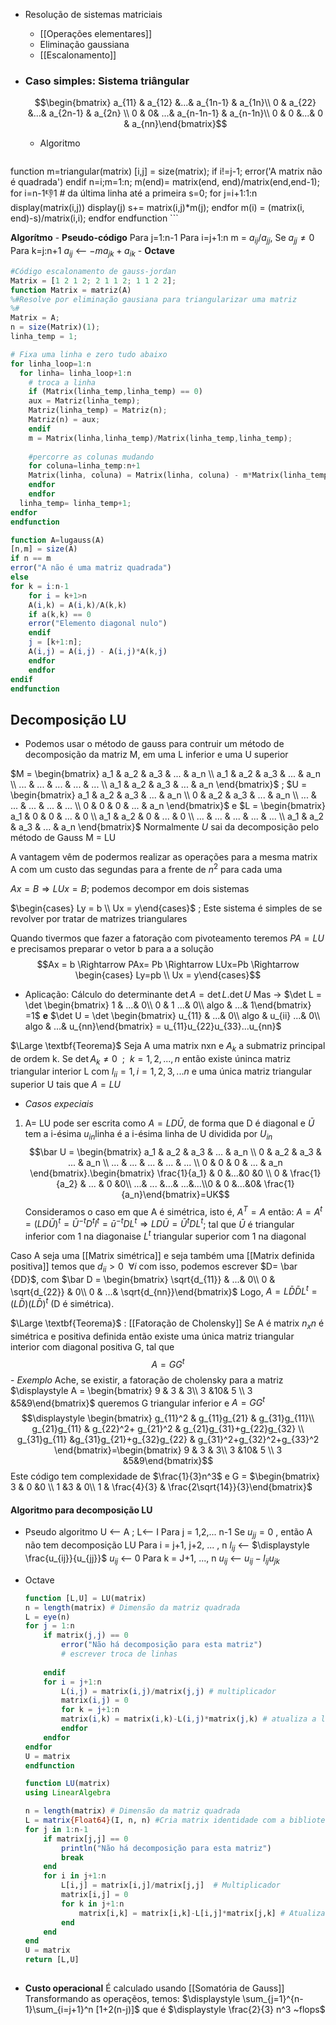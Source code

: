 - Resolução de sistemas matriciais
	- [[Operações elementares]]
	- Eliminação gaussiana
	- [[Escalonamento]]

- ### Caso simples:  Sistema triângular
	$$\begin{bmatrix} a_{11} & a_{12} &...& a_{1n-1} & a_{1n}\\ 0 & a_{22} &...& a_{2n-1} & a_{2n} \\
	0 & 0& ...& a_{n-1n-1} & a_{n-1n}\\ 0 & 0 &...& 0 & a_{nn}\end{bmatrix}$$
	- Algoritmo
	```octave
function m=triangular(matrix)
	[i,j] = size(matrix);
	if i!=j-1;
		error('A matrix não é quadrada')
	endif
	n=i;m=1:n;
	m(end)= matrix(end, end)/matrix(end,end-1);
	for i=n-1:-1:1 # da última linha até a primeira
		s=0;
		for j=i+1:1:n
			display(matrix(i,j))
			display(j) 
			s+= matrix(i,j)*m(j);
		endfor
		m(i) = (matrix(i, end)-s)/matrix(i,i);
	endfor
endfunction
	```

**Algorítmo**
	- **Pseudo-código**
		Para j=1:n-1
			Para i=j+1:n
				m = $a_{ij}/a_{jj}$, Se $a_{jj} \neq 0$ 
				Para k=j:n+1
				$a_{ij}$ <-- $-ma_{jk}+a_{ik}$
	- **Octave**
```octave
#Código escalonamento de gauss-jordan
Matrix = [1 2 1 2; 2 1 1 2; 1 1 2 2];
function Matrix = matriz(A)
%#Resolve por eliminação gausiana para triangularizar uma matriz
%#
Matrix = A;
n = size(Matrix)(1);
linha_temp = 1;

# Fixa uma linha e zero tudo abaixo
for linha_loop=1:n
  for linha= linha_loop+1:n
    # troca a linha
    if (Matrix(linha_temp,linha_temp) == 0)
    aux = Matriz(linha_temp);
    Matriz(linha_temp) = Matriz(n);
    Matriz(n) = aux;
    endif
    m = Matrix(linha,linha_temp)/Matrix(linha_temp,linha_temp);
    
    #percorre as colunas mudando
    for coluna=linha_temp:n+1
    Matrix(linha, coluna) = Matrix(linha, coluna) - m*Matrix(linha_temp,coluna);
    endfor
	endfor
  linha_temp= linha_temp+1;
endfor
endfunction
```

```octave
function A=lugauss(A)
[n,m] = size(A)
if n == m
error("A não é uma matriz quadrada")
else
for k = i:n-1
	for i = k+1>n
	A(i,k) = A(i,k)/A(k,k)
	if a(k,k) == 0
	error("Elemento diagonal nulo")
	endif
	j = [k+1:n];
	A(i,j) = A(i,j) - A(i,j)*A(k,j)
	endfor
	endfor
endif
endfunction
```


## Decomposição LU
- Podemos usar o método de gauss para contruir um método de decomposição da matriz M, em uma L inferior e uma U superior

$M = \begin{bmatrix} a_1 & a_2 & a_3 & ... & a_n \\ a_1 & a_2 & a_3 & ... & a_n \\ ... & ... & ... & ... & ... \\ a_1 & a_2 & a_3 & ... & a_n \end{bmatrix}$ ; $U =  \begin{bmatrix} a_1 & a_2 & a_3 & ... & a_n \\ 0 & a_2 & a_3 & ... & a_n \\ ... & ... & ... & ... & ... \\ 0 & 0 & 0 & ... & a_n \end{bmatrix}$ e $L =  \begin{bmatrix} a_1 & 0 & 0 & ... & 0 \\ a_1 & a_2 & 0 & ... & 0 \\ ... & ... & ... & ... & ... \\ a_1 & a_2 & a_3 & ... & a_n \end{bmatrix}$
Normalmente $U$  sai da decomposição pelo método de Gauss
M = LU

A vantagem vêm de podermos realizar as operações para a mesma matrix A com um custo das segundas para a frente de $\displaystyle n^2$ para cada uma 

$\displaystyle Ax = B \Rightarrow LUx = B$; podemos decompor em dois sistemas

$\begin{cases} Ly = b \\ Ux = y\end{cases}$ ; Este sistema é simples de se revolver por tratar de matrizes triangulares

Quando tivermos que fazer a fatoração com pivoteamento teremos $PA= LU$ e precisamos preparar o vetor b para a a solução
$$Ax = b \Rightarrow PAx= Pb \Rightarrow LUx=Pb \Rightarrow  \begin{cases} Ly=pb \\ Ux =  y\end{cases}$$
- Aplicação: Cálculo do determinante
	$\det A = \det L. \det U$
	Mas -> $\det L = \det \begin{bmatrix} 1 & ...& 0\\ 0 & 1 ...& 0\\ algo & ...& 1\end{bmatrix} =1$ **e** $\det U = \det \begin{bmatrix} u_{11} & ...& 0\\ algo & u_{ii} ...& 0\\ algo & ...& u_{nn}\end{bmatrix} = u_{11}u_{22}u_{33}...u_{nn}$

$\Large \textbf{Teorema}$
	Seja A uma matrix nxn e $A_k$ a submatriz principal de ordem k. Se $\det A_k \neq 0~~; ~~ k= 1,2,...,n$
	então existe úninca matriz triangular interior L com $l_{ii} = 1, i=1,2,3,...n$ e uma única matriz triangular superior U tais que $A=LU$
- _Casos expeciais_
1. A= LU pode ser escrita como $A =LD\bar U$, de forma que D é diagonal e $\bar U$  tem a i-ésima $u_{in}$linha é a i-ésima linha de U dividida por $U_{in}$
 $$\bar U =  \begin{bmatrix} a_1 & a_2 & a_3 & ... & a_n \\ 0 & a_2 & a_3 & ... & a_n \\ ... & ... & ... & ... & ... \\ 0 & 0 & 0 & ... & a_n \end{bmatrix}.\begin{bmatrix} \frac{1}{a_1} & 0 &...&0 &0 \\ 0 & \frac{1}{a_2} & ... & 0 &0\\ ...& ... &...& ...&...\\0 & 0 &...&0& \frac{1}{a_n}\end{bmatrix}=UK$$
 Consideramos o caso em que A é simétrica, isto é, $A^T =A$ então:
 $\displaystyle A = A^t = (LD\bar U)^t =\bar U^{-t} D^t l^t = \bar u^{-t}DL^t \Rightarrow LD \bar U = \bar U^t DL^t$; tal que $\bar U$ é triangular inferior com 1 na diagonaise $L^t$ triangular superior com 1 na diagonal
 
 Caso A seja uma [[Matrix simétrica]] e seja também uma [[Matrix definida positiva]] temos que $\displaystyle d_{ii} >0~~\forall i$
 com isso, podemos escrever $D= \bar {DD}$, com $\bar D = \begin{bmatrix} \sqrt{d_{11}} & ...& 0\\ 0 & \sqrt{d_{22}} & 0\\ 0 & ...& \sqrt{d_{nn}}\end{bmatrix}$
 Logo, $\displaystyle A  = L \bar D \bar D L^t = (L \bar D) (L \bar D)^t$ (D é simétrica).   
 
 $\Large \textbf{Teorema}$  : [[Fatoração de Cholensky]]
	 Se A é matrix $\displaystyle n_xn$ é  simétrica e positiva definida então existe uma única matriz triangular interior com diagonal positiva G, tal que $$A = GG^t$$
	 - _Exemplo_
		 Ache, se existir, a fatoração de cholensky para a matriz
		 $\displaystyle A = \begin{bmatrix} 9 & 3 & 3\\ 3 &10& 5 \\ 3 &5&9\end{bmatrix}$ queremos G triangular inferior e $A=GG^t$
		$$\displaystyle \begin{bmatrix} g_{11}^2 & g_{11}g_{21} & g_{31}g_{11}\\ g_{21}g_{11} & g_{22}^2+ g_{21}^2 & g_{21}g_{31}+g_{22}g_{32} \\ g_{31}g_{11} &g_{31}g_{21}+g_{32}g_{22} & g_{31}^2+g_{32}^2+g_{33}^2  \end{bmatrix}=\begin{bmatrix} 9 & 3 & 3\\ 3 &10& 5 \\ 3 &5&9\end{bmatrix}$$
		Este código tem complexidade de $\frac{1}{3}n^3$
		e G = $\begin{bmatrix} 3 & 0 &0 \\ 1 &3 & 0\\ 1 & \frac{4}{3} & \frac{2\sqrt{14}}{3}\end{bmatrix}$
		
 

#### Algoritmo para decomposição LU
- Pseudo algoritmo
	U <--  A ; L<-- I
	Para j = 1,2,... n-1
		Se $u_{jj}=0$ , então A não tem decomposição LU
		Para i = j+1, j+2, ... , n
			$\displaystyle l_{ij}$ <-- $\displaystyle \frac{u_{ij}}{u_{jj}}$
			$u_{ij}$ <-- 0
			Para k = J+1, ..., n
				$u_{ij}$ <-- $u_{ij}-l_{ij}u_{jk}$

- Octave
	```octave
	function [L,U] = LU(matrix)
	n = length(matrix) # Dimensão da matriz quadrada
	L = eye(n)
	for j = 1:n
		if matrix(j,j) == 0
			error("Não há decomposição para esta matriz")
			# escrever troca de linhas
			
		endif
		for i = j+1:n
			L(i,j) = matrix(i,j)/matrix(j,j) # multiplicador
			matrix(i,j) = 0
			for k = j+1:n
			matrix(i,k) = matrix(i,k)-L(i,j)*matrix(j,k) # atualiza a linha da matrix
			endfor
		endfor
	endfor
	U = matrix
	endfunction
	
	```
	```julia
	function LU(matrix)
	using LinearAlgebra
	
	n = length(matrix) # Dimensão da matriz quadrada
	L = matrix{Float64}(I, n, n) #Cria matrix identidade com a biblioteca LinearAlgebra
	for j in 1:n-1
		if matrix[j,j] == 0
			println("Não há decomposição para esta matriz")
			break 
		end
		for i in j+1:n
			L[i,j] = matrix[i,j]/matrix[j,j]  # Multiplicador
			matrix[i,j] = 0
			for k in j+1:n
				matrix[i,k] = matrix[i,k]-L[i,j]*matrix[j,k] # Atualiza a linha da matrix
			end
		end
	end
	U = matrix
	return [L,U]
			 
	```


- **Custo operacional**
É calculado usando [[Somatória de Gauss]]
Transformando as operaçẽos, temos: $\displaystyle \sum_{j=1}^{n-1}\sum_{i=j+1}^n [1+2(n-j)]$  que é  $\displaystyle \frac{2}{3} n^3 ~flops$ 
